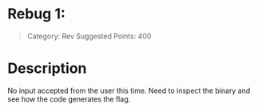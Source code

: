 # Rebug 1: 
> Category: Rev
> Suggested Points: 400

# Description

No input accepted from the user this time. Need to inspect the binary and see how the code generates the flag.
